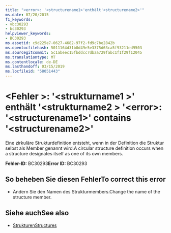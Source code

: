```yaml
---
title: "<error>: '<structurename1>'enthält'<structurename2>'"
ms.date: 07/20/2015
f1_keywords:
- vbc30293
- bc30293
helpviewer_keywords:
- BC30293
ms.assetid: c9d225e7-0627-4682-97f2-fd9c7be2842b
ms.openlocfilehash: 5011164d31b0d49e5e3375d63ca5f93211ed9503
ms.sourcegitcommit: 5c1abeec15fbddcc7dbaa729fabc1f1f29f12045
ms.translationtype: MT
ms.contentlocale: de-DE
ms.lasthandoff: 03/15/2019
ms.locfileid: "58051443"
---
```

# <a name="error-structurename1-contains-structurename2"></a><span data-ttu-id="2299d-102">\<Fehler >: '\<strukturname1 >' enthält '\<strukturname2 > '</span><span class="sxs-lookup"><span data-stu-id="2299d-102">\<error>: '\<structurename1>' contains '\<structurename2>'</span></span>
<span data-ttu-id="2299d-103">Eine zirkuläre Strukturdefinition entsteht, wenn in der Definition die Struktur selbst als Member genannt wird.</span><span class="sxs-lookup"><span data-stu-id="2299d-103">A circular structure definition occurs when a structure designates itself as one of its own members.</span></span>  
  
 <span data-ttu-id="2299d-104">**Fehler-ID:** BC30293</span><span class="sxs-lookup"><span data-stu-id="2299d-104">**Error ID:** BC30293</span></span>  
  
## <a name="to-correct-this-error"></a><span data-ttu-id="2299d-105">So beheben Sie diesen Fehler</span><span class="sxs-lookup"><span data-stu-id="2299d-105">To correct this error</span></span>  
  
-   <span data-ttu-id="2299d-106">Ändern Sie den Namen des Strukturmembers.</span><span class="sxs-lookup"><span data-stu-id="2299d-106">Change the name of the structure member.</span></span>  
  
## <a name="see-also"></a><span data-ttu-id="2299d-107">Siehe auch</span><span class="sxs-lookup"><span data-stu-id="2299d-107">See also</span></span>

- [<span data-ttu-id="2299d-108">Strukturen</span><span class="sxs-lookup"><span data-stu-id="2299d-108">Structures</span></span>](../../visual-basic/programming-guide/language-features/data-types/structures.md)
